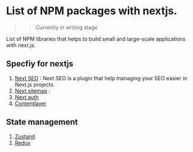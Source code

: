 # List of NPM packages with nextjs.

>> Currenlty in writing stage

List of NPM libraries that helps to build small and large-scale applications with next.js.

## Specfiy for nextjs
1. [Next SEO](https://www.npmjs.com/package/next-seo) : Next SEO is a plugin that help managing your SEO easier in Next.js projects.
2. [Next sitemap](https://www.npmjs.com/package/next-sitemap) : 
3. [Next auth](https://www.npmjs.com/package/next-auth)
4. [Contentlayer](https://www.npmjs.com/package/contentlayer)

## State management
1. [Zustand](https://github.com/pmndrs/zustand) 
2. [Redux](https://redux.js.org/)

## 